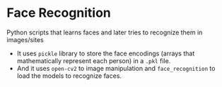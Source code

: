 # Face Recognition
Python scripts that learns faces and later tries to recognize them in images/sites

- It uses `pickle` library to store the face encodings (arrays that mathematically represent each person) in a `.pkl` file.
- And it uses `open-cv2` to image manipulation and `face_recognition` to load the models to recognize faces.
